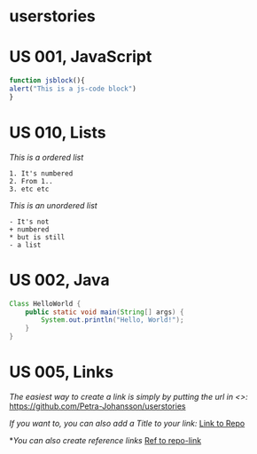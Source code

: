 # userstories

# US 001, JavaScript
```js
function jsblock(){
alert("This is a js-code block")
}
```

# US 010, Lists
*This is a ordered list*
```
1. It's numbered
2. From 1..
3. etc etc
```
*This is an unordered list*
```
- It's not
+ numbered
* but is still
- a list
```

# US 002, Java
```java
Class HelloWorld {
    public static void main(String[] args) {
        System.out.println("Hello, World!"); 
    }
}
```

# US 005, Links
*The easiest way to create a link is simply by putting the url in <>:*
<https://github.com/Petra-Johansson/userstories>

*If you want to, you can also add a Title to your link:*
[Link to Repo](https://github.com/petra-johansson/userstories "This is the way you link to a specific webpage")


**You can also create reference links*
[Ref to repo-link][1]

[1]: <https://github.com/Petra-Johansson/userstories>

